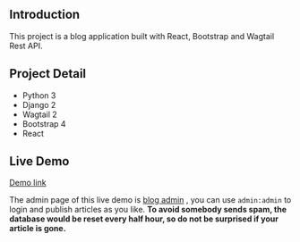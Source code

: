 ## Introduction

This project is a blog application built with React, Bootstrap and Wagtail Rest API.

## Project Detail

* Python 3
* Django 2
* Wagtail 2
* Bootstrap 4
* React

## Live Demo

[Demo link](http://wagtail-react.michaelyin.info/)

The admin page of this live demo is [blog admin](http://wagtail-react.michaelyin.info/admin/pages/4/) , you can use `admin:admin` to login and publish articles as you like. **To avoid somebody sends spam, the database would be reset every half hour, so do not be surprised if your article is gone.**
